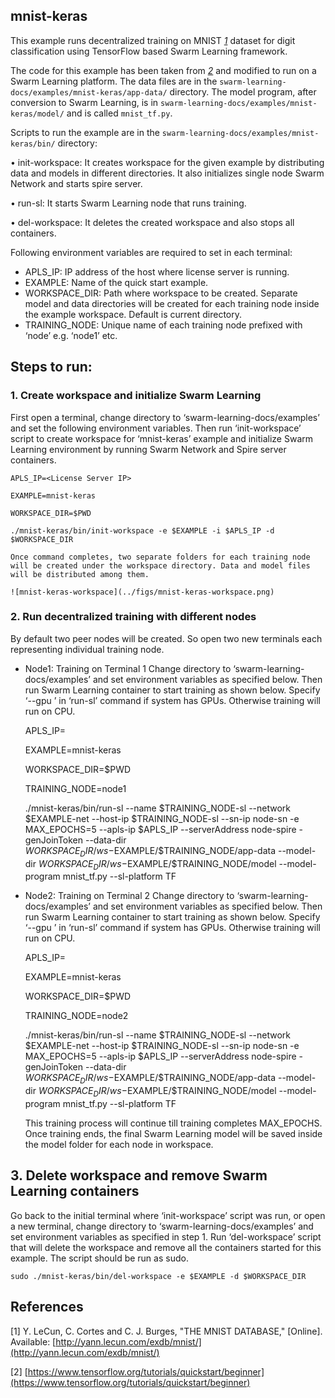 ## mnist-keras
   
This example runs decentralized training on MNIST *[1](README.md#References)* dataset for digit classification using TensorFlow based Swarm Learning framework.

The code for this example has been taken from *[2](README.md#References)* and modified to run on a Swarm Learning platform. The data files are in the ``swarm-learning-docs/examples/mnist-keras/app-data/`` directory. The model program, after conversion to Swarm Learning, is in ``swarm-learning-docs/examples/mnist-keras/model/`` and is called ``mnist_tf.py``. 

Scripts to run the example are in the ``swarm-learning-docs/examples/mnist-keras/bin/`` directory:

  •	init-workspace: It creates workspace for the given example by distributing data and models in different directories. It also initializes single node Swarm Network and starts spire server.
  
  •	run-sl: It starts Swarm Learning node that runs training.
  
  •	del-workspace: It deletes the created workspace and also stops all containers.
  
Following environment variables are required to set in each terminal:
-	APLS_IP: IP address of the host where license server is running. 
-	EXAMPLE: Name of the quick start example.
-	WORKSPACE_DIR: Path where workspace to be created. Separate model and data directories will be created for each training node inside the example workspace. Default is current directory.
-	TRAINING_NODE: Unique name of each training node prefixed with ‘node’ e.g. ‘node1’ etc.

## Steps to run:
### 1. Create workspace and initialize Swarm Learning
First open a terminal, change directory to ‘swarm-learning-docs/examples’ and set the following environment variables. Then run ‘init-workspace’ script to create workspace for ‘mnist-keras’ example and initialize Swarm Learning environment by running Swarm Network and Spire server containers.

    APLS_IP=<License Server IP>
   
    EXAMPLE=mnist-keras

    WORKSPACE_DIR=$PWD

    ./mnist-keras/bin/init-workspace -e $EXAMPLE -i $APLS_IP -d $WORKSPACE_DIR
   
    Once command completes, two separate folders for each training node will be created under the workspace directory. Data and model files will be distributed among them.
    
    ![mnist-keras-workspace](../figs/mnist-keras-workspace.png)
    
  

 
### 2. Run decentralized training with different nodes
By default two peer nodes will be created.  So open two new terminals each representing individual training node. 

-	Node1: Training on Terminal 1
Change directory to ‘swarm-learning-docs/examples’ and set environment variables as specified below. Then run Swarm Learning container to start training as shown below. Specify ‘--gpu <ID>’ in ‘run-sl’ command if system has GPUs. Otherwise training will run on CPU.
   
    APLS_IP=<License Server IP>
   
    EXAMPLE=mnist-keras

    WORKSPACE_DIR=$PWD

    TRAINING_NODE=node1

    ./mnist-keras/bin/run-sl --name $TRAINING_NODE-sl --network $EXAMPLE-net --host-ip $TRAINING_NODE-sl --sn-ip node-sn -e MAX_EPOCHS=5 --apls-ip $APLS_IP --serverAddress node-spire -genJoinToken --data-dir $WORKSPACE_DIR/ws-$EXAMPLE/$TRAINING_NODE/app-data --model-dir $WORKSPACE_DIR/ws-$EXAMPLE/$TRAINING_NODE/model --model-program mnist_tf.py --sl-platform TF
  
-	Node2: Training on Terminal 2
Change directory to ‘swarm-learning-docs/examples’ and set environment variables as specified below. Then run Swarm Learning container to start training as shown below. Specify ‘--gpu <ID>’ in ‘run-sl’ command if system has GPUs. Otherwise training will run on CPU.
   
    APLS_IP=<License Server IP>
   
    EXAMPLE=mnist-keras

    WORKSPACE_DIR=$PWD

    TRAINING_NODE=node2

    ./mnist-keras/bin/run-sl --name $TRAINING_NODE-sl --network $EXAMPLE-net --host-ip $TRAINING_NODE-sl --sn-ip node-sn -e MAX_EPOCHS=5 --apls-ip $APLS_IP --serverAddress node-spire -genJoinToken --data-dir $WORKSPACE_DIR/ws-$EXAMPLE/$TRAINING_NODE/app-data --model-dir $WORKSPACE_DIR/ws-$EXAMPLE/$TRAINING_NODE/model --model-program mnist_tf.py --sl-platform TF
   
    This training process will continue till training completes MAX_EPOCHS. Once training ends, the final Swarm Learning model will be saved inside the model folder for each node in workspace. 
  
## 3. Delete workspace and remove Swarm Learning containers
Go back to the initial terminal where ‘init-workspace’ script was run, or open a new terminal, change directory to ‘swarm-learning-docs/examples’ and set environment variables as specified in step 1. Run ‘del-workspace’ script that will delete the workspace and remove all the containers started for this example. The script should be run as sudo.

    sudo ./mnist-keras/bin/del-workspace -e $EXAMPLE -d $WORKSPACE_DIR


## References
[1]	Y. LeCun, C. Cortes and C. J. Burges, "THE MNIST DATABASE," [Online]. Available: [http://yann.lecun.com/exdb/mnist/](http://yann.lecun.com/exdb/mnist/)

[2] [https://www.tensorflow.org/tutorials/quickstart/beginner](https://www.tensorflow.org/tutorials/quickstart/beginner)
